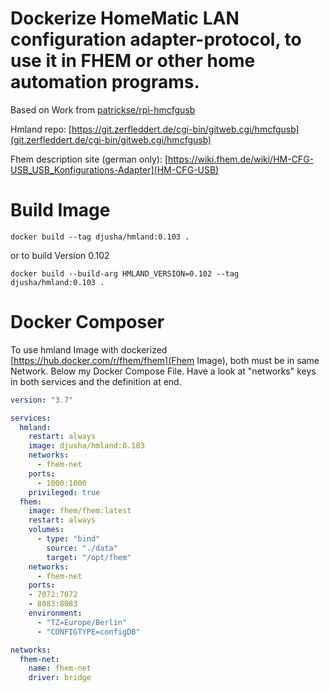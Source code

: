 # Dockerize HomeMatic LAN configuration adapter-protocol, to use it in FHEM or other home automation programs.
Based on Work from [patrickse/rpi-hmcfgusb](https://github.com/patrickse/rpi-hmcfgusb)

Hmland repo: [https://git.zerfleddert.de/cgi-bin/gitweb.cgi/hmcfgusb](git.zerfleddert.de/cgi-bin/gitweb.cgi/hmcfgusb)

Fhem description site (german only): [https://wiki.fhem.de/wiki/HM-CFG-USB_USB_Konfigurations-Adapter](HM-CFG-USB)

# Build Image
`docker build --tag djusha/hmland:0.103 .`

or to build Version 0.102

`docker build --build-arg HMLAND_VERSION=0.102 --tag djusha/hmland:0.103 .`


# Docker Composer
To use hmland Image with dockerized [https://hub.docker.com/r/fhem/fhem](Fhem Image), both must be in same Network.
Below my Docker Compose File.
Have a look at "networks" keys in both services and the definition at end.
``` yaml
version: "3.7"

services:
  hmland:
    restart: always
    image: djusha/hmland:0.103
    networks:
      - fhem-net
    ports:
      - 1000:1000
    privileged: true
  fhem:
    image: fhem/fhem:latest
    restart: always
    volumes:
      - type: "bind"
        source: "./data"
        target: "/opt/fhem"
    networks:
      - fhem-net
    ports:
    - 7072:7072
    - 8083:8083
    environment:
      - "TZ=Europe/Berlin"
      - "CONFIGTYPE=configDB"

networks:
  fhem-net:
    name: fhem-net
    driver: bridge
```
